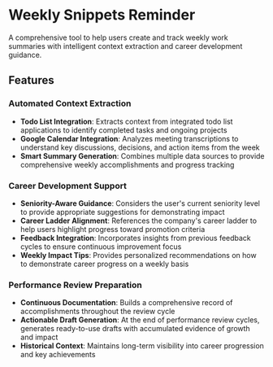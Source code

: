# Weekly Snippets Reminder

A comprehensive tool to help users create and track weekly work summaries with intelligent context extraction and career development guidance.

## Features

### Automated Context Extraction
- **Todo List Integration**: Extracts context from integrated todo list applications to identify completed tasks and ongoing projects
- **Google Calendar Integration**: Analyzes meeting transcriptions to understand key discussions, decisions, and action items from the week
- **Smart Summary Generation**: Combines multiple data sources to provide comprehensive weekly accomplishments and progress tracking

### Career Development Support
- **Seniority-Aware Guidance**: Considers the user's current seniority level to provide appropriate suggestions for demonstrating impact
- **Career Ladder Alignment**: References the company's career ladder to help users highlight progress toward promotion criteria
- **Feedback Integration**: Incorporates insights from previous feedback cycles to ensure continuous improvement focus
- **Weekly Impact Tips**: Provides personalized recommendations on how to demonstrate career progress on a weekly basis

### Performance Review Preparation
- **Continuous Documentation**: Builds a comprehensive record of accomplishments throughout the review cycle
- **Actionable Draft Generation**: At the end of performance review cycles, generates ready-to-use drafts with accumulated evidence of growth and impact
- **Historical Context**: Maintains long-term visibility into career progression and key achievements